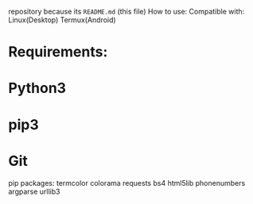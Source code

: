 repository because its `README.md` (this file) How to use:
Compatible with:
Linux(Desktop)
Termux(Android)
# Requirements:
# Python3
# pip3
# Git
pip packages:
termcolor
colorama
requests
bs4
html5lib
phonenumbers
argparse
urllib3

